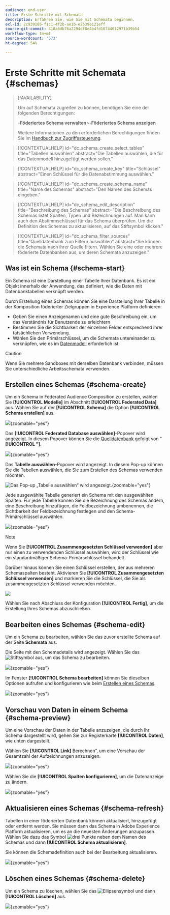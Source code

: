 ```yaml
---
audience: end-user
title: Erste Schritte mit Schemata
description: Erfahren Sie, wie Sie mit Schemata beginnen.
exl-id: 2c939185-f1c1-4f2b-ae1b-e2539e121eff
source-git-commit: 418a6db76a2294df8e4b4fd10744012971b39b54
workflow-type: tm+mt
source-wordcount: '573'
ht-degree: 54%

---
```


# Erste Schritte mit Schemata {#schemas}

>[!AVAILABILITY]
>
>Um auf Schemata zugreifen zu können, benötigen Sie eine der folgenden Berechtigungen:
>
>-**Föderiertes Schema verwalten**
>&#x200B;>-**Föderiertes Schema anzeigen**
>
>Weitere Informationen zu den erforderlichen Berechtigungen finden Sie im [Handbuch zur Zugriffssteuerung](/help/governance-privacy-security/access-control.md).

>[!CONTEXTUALHELP]
>id="dc_schema_create_select_tables"
>title="Tabellen auswählen"
>abstract="Die Tabellen auswählen, die für das Datenmodell hinzugefügt werden sollen."

>[!CONTEXTUALHELP]
>id="dc_schema_create_key"
>title="Schlüssel"
>abstract="Einen Schlüssel für die Datenabstimmung auswählen."

>[!CONTEXTUALHELP]
>id="dc_schema_create_schema_name"
>title="Name des Schemas"
>abstract="Den Namen des Schemas eingeben."

>[!CONTEXTUALHELP]
>id="dc_schema_edit_description"
>title="Beschreibung des Schemas"
>abstract="Die Beschreibung des Schemas listet Spalten, Typen und Bezeichnungen auf. Man kann auch den Abstimmschlüssel für das Schema überprüfen. Um die Definition des Schemas zu aktualisieren, auf das Stiftsymbol klicken."

>[!CONTEXTUALHELP]
>id="dc_schema_filter_sources"
>title="Quelldatenbank zum Filtern auswählen"
>abstract="Sie können die Schemata nach ihrer Quelle filtern. Wählen Sie eine oder mehrere föderierte Datenbanken aus, um deren Schemata anzuzeigen."

## Was ist ein Schema {#schema-start}

Ein Schema ist eine Darstellung einer Tabelle Ihrer Datenbank. Es ist ein Objekt innerhalb der Anwendung, das definiert, wie die Daten mit Datenbanktabellen verknüpft werden.

Durch Erstellung eines Schemas können Sie eine Darstellung Ihrer Tabelle in der Komposition föderierter Zielgruppen in Experience Platform definieren:

* Geben Sie einen Anzeigenamen und eine gute Beschreibung ein, um das Verständnis für Benutzende zu erleichtern
* Bestimmen Sie die Sichtbarkeit der einzelnen Felder entsprechend ihrer tatsächlichen Verwendung.
* Wählen Sie den Primärschlüssel, um die Schemata untereinander zu verknüpfen, wie es im [Datenmodell](../data-management/gs-models.md#data-model-start) erforderlich ist.

>[!CAUTION]
>
>Wenn Sie mehrere Sandboxes mit derselben Datenbank verbinden, müssen Sie unterschiedliche Arbeitsschemata verwenden.

## Erstellen eines Schemas {#schema-create}

Um ein Schema in Federated Audience Composition zu erstellen, wählen Sie **[!UICONTROL Modelle]** im Abschnitt **[!UICONTROL Federated Data]** aus. Wählen Sie auf der **[!UICONTROL Schema]** die Option **[!UICONTROL Schema erstellen]** aus.

![](assets/schema_create.png){zoomable="yes"}

Das **[!UICONTROL Federated Database auswählen]**-Popover wird angezeigt. In diesem Popover können Sie die [Quelldatenbank](/help/connections/home.md) gefolgt von &quot;**[!UICONTROL &quot;]**.


![](assets/schema_tables.png){zoomable="yes"}

Das **Tabelle auswählen**-Popover wird angezeigt. In diesem Pop-up können Sie die Tabellen auswählen, die Sie zum Erstellen des Schemas verwenden möchten.

![Das Pop-up „Tabelle auswählen“ wird angezeigt.](assets/select-table.png){zoomable="yes"}

Jede ausgewählte Tabelle generiert ein Schema mit den ausgewählten Spalten. Für jede Tabelle können Sie die Bezeichnung des Schemas ändern, eine Beschreibung hinzufügen, die Feldbezeichnung umbenennen, die Sichtbarkeit der Feldbezeichnung festlegen und den Schema-Primärschlüssel auswählen.

![](assets/schema_fields.png){zoomable="yes"}

>[!NOTE]
>
>Wenn Sie **[!UICONTROL Zusammengesetzten Schlüssel verwenden]** aber nur einen zu verwendenden Schlüssel auswählen, wird der Schlüssel wie ein standardmäßiger Schema-Primärschlüssel behandelt.

Darüber hinaus können Sie einen Schlüssel erstellen, der aus mehreren Schemaspalten besteht. Aktivieren Sie **[!UICONTROL Zusammengesetzten Schlüssel verwenden]** und markieren Sie die Schlüssel, die Sie als zusammengesetzten Schlüssel verwenden möchten.

![](assets/composite-key.png)

Wählen Sie nach Abschluss der Konfiguration **[!UICONTROL Fertig]**, um die Erstellung Ihres Schemas abzuschließen.

## Bearbeiten eines Schemas {#schema-edit}

Um ein Schema zu bearbeiten, wählen Sie das zuvor erstellte Schema auf der Seite **Schemata** aus.

Die Seite mit den Schemadetails wird angezeigt. Wählen Sie das ![Stiftsymbol](/help/assets/icons/edit.png) aus, um das Schema zu bearbeiten.

![](assets/schema_edit.png){zoomable="yes"}

Im Fenster **[!UICONTROL Schema bearbeiten]** können Sie dieselben Optionen aufrufen und konfigurieren wie beim [Erstellen eines Schemas](#schema-create).

![](assets/schema_edit_orders.png){zoomable="yes"}

## Vorschau von Daten in einem Schema {#schema-preview}

Um eine Vorschau der Daten in der Tabelle anzuzeigen, die durch Ihr Schema dargestellt wird, gehen Sie zur Registerkarte **[!UICONTROL Daten]**, wie unten dargestellt.

Wählen Sie **[!UICONTROL Link]** Berechnen“, um eine Vorschau der Gesamtzahl der Aufzeichnungen anzuzeigen.

![](assets/schema_data.png){zoomable="yes"}

Wählen Sie die **[!UICONTROL Spalten konfigurieren]**, um die Datenanzeige zu ändern.

![](assets/schema_columns.png){zoomable="yes"}

## Aktualisieren eines Schemas {#schema-refresh}

Tabellen in einer föderierten Datenbank können aktualisiert, hinzugefügt oder entfernt werden. Sie müssen dann das Schema in Adobe Experience Platform aktualisieren, um es an die neuesten Änderungen anzupassen. Wählen Sie dazu das Symbol ![drei Punkte](/help/assets/icons/more.png) neben dem Namen des Schemas und dann **[!UICONTROL Schema aktualisieren]**.

Sie können die Schemadefinition auch bei der Bearbeitung aktualisieren.

![](assets/schema_refresh.png){zoomable="yes"}

## Löschen eines Schemas {#schema-delete}

Um ein Schema zu löschen, wählen Sie das ![Ellipsensymbol](/help/assets/icons/more.png) und dann **[!UICONTROL Löschen]** aus.

![](assets/schema_delete.png){zoomable="yes"}
